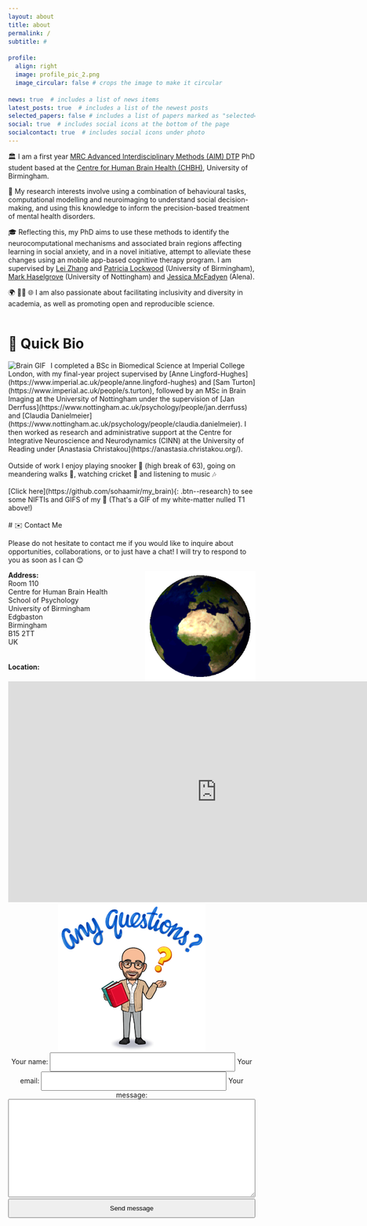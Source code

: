 ```yaml
---
layout: about
title: about
permalink: /
subtitle: #

profile:
  align: right
  image: profile_pic_2.png
  image_circular: false # crops the image to make it circular

news: true  # includes a list of news items
latest_posts: true  # includes a list of the newest posts
selected_papers: false # includes a list of papers marked as "selected={true}"
social: true  # includes social icons at the bottom of the page
socialcontact: true  # includes social icons under photo
---
```

  
🏛️ I am a first year [MRC Advanced Interdisciplinary Methods (AIM) DTP](https://more.bham.ac.uk/mrc-aim/) PhD student based at the [Centre for Human Brain Health (CHBH)](https://www.birmingham.ac.uk/research/centre-for-human-brain-health/index.aspx), University of Birmingham.

🧠 My research interests involve using a combination of behavioural tasks, computational modelling and neuroimaging to understand social decision-making, and using this knowledge to inform the precision-based treatment of mental health disorders.
  
🎓 Reflecting this, my PhD aims to use these methods to identify the neurocomputational mechanisms and associated brain regions affecting learning in social anxiety, and in a novel initiative, attempt to alleviate these changes using an mobile app-based cognitive therapy program. I am supervised by [Lei Zhang](https://lei-zhang.net/) and [Patricia Lockwood](https://www.birmingham.ac.uk/staff/profiles/psychology/lockwood-patricia.aspx) (University of Birmingham), [Mark Haselgrove](https://www.nottingham.ac.uk/psychology/people/mark.haselgrove) (University of Nottingham) and [Jessica McFadyen](https://jjmcfadyen.github.io/) (Alena).

🌍 🏳️‍🌈 🌐 I am also passionate about facilitating inclusivity and diversity in academia, as well as promoting open and reproducible science. 
<br>
<br>
# 📕 Quick Bio 
  

<div style="float: left; margin-right: 10px;">
  <img src="/assets/img/my_brain.gif" alt="Brain GIF" width="150" height="150">
</div>
I completed a BSc in Biomedical Science at Imperial College London, with my final-year project supervised by [Anne Lingford-Hughes](https://www.imperial.ac.uk/people/anne.lingford-hughes) and [Sam Turton](https://www.imperial.ac.uk/people/s.turton), followed by an MSc in Brain Imaging at the University of Nottingham under the supervision of [Jan Derrfuss](https://www.nottingham.ac.uk/psychology/people/jan.derrfuss) and [Claudia Danielmeier](https://www.nottingham.ac.uk/psychology/people/claudia.danielmeier). I then worked as research and administrative support at the Centre for Integrative Neuroscience and Neurodynamics (CINN) at the University of Reading under [Anastasia Christakou](https://anastasia.christakou.org/). 
<br>
<br>
Outside of work I enjoy playing snooker 🎱 (high break of 63), going on meandering walks 🚶, watching cricket 🏏 and listening to music 🎶
<br>
<br>
[Click here](https://github.com/sohaamir/my_brain){: .btn--research} to see some NIFTIs and GIFS of my 🧠 (That's a GIF of my white-matter nulled T1 above!)
<br>
<br>
# ✉️ Contact Me

Please do not hesitate to contact me if you would like to inquire about opportunities, collaborations, or to just have a chat! I will try to respond to you as soon as I can 😊 
  
<img src="/assets/img/earth.gif" alt="Earth GIF" width="225px" height="225px" align="right">

**Address:**  
Room 110  
Centre for Human Brain Health  
School of Psychology  
University of Birmingham  
Edgbaston  
Birmingham  
B15 2TT  
UK
<br>
<br>
<br>
**Location:**
<iframe
  src="https://www.google.com/maps/embed?pb=!1m14!1m8!1m3!1d9725.651522662583!2d-1.9272804!3d52.4535496!3m2!1i1024!2i768!4f13.1!3m3!1m2!1s0x4870bde470f7c04d%3A0x583b0469e1755681!2sCentre%20for%20Human%20Brain%20Health!5e0!3m2!1sen!2suk!4v1695917516555!5m2!1sen!2suk" width="850" height="450" style="border:0;" allowfullscreen="" loading="lazy" referrerpolicy="no-referrer-when-downgrade"></iframe>  
<br>


<div style="text-align: center;">
  <img src="/assets/img/any_questions.png" alt="Any Questions" width="300" height="300">
</div>

<style>
  /* Add your CSS styles here */
  input[type="text"],
  input[type="email"] {
    width: 75%; /* Make the name and email input fields thinner and side by side */
    padding: 10px;
    box-sizing: border-box;
  }

  textarea {
    width: 100%; /* Make the message box take up the full width of the container */
    padding: 10px;
    box-sizing: border-box;
    height: 200px;
  }

  button {
    width: 100%;
    padding: 10px;
    box-sizing: border-box;
  }

  /* Center the form horizontally */
  form {
    text-align: center;
    max-width: 600px; /* Adjust the maximum width as needed */
    margin: 0 auto;
  }
</style>

<form action="https://formspree.io/f/xpzgowwz" method="POST">
  <label>
    Your name:
    <input type="text" name="name">
  </label>
  <label>
    Your email:
    <input type="email" name="email">
  </label>
  <label>
    Your message:
    <textarea name="message"></textarea>
  </label>
  <button type="submit">Send message</button>
</form>
<br>
<br>
